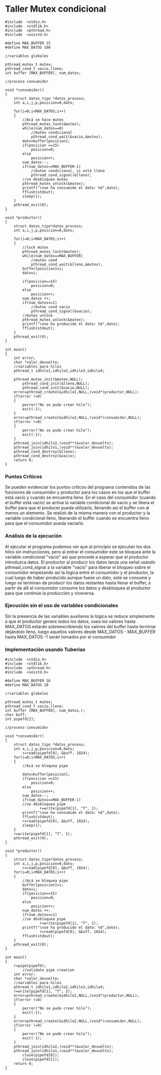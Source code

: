 # Taller Mutex condicional
```c=
#include  <stdio.h>
#include  <stdlib.h>
#include  <pthread.h>
#include  <unistd.h>

#define MAX_BUFFER 15
#define MAX_DATOS 100

//variables globales

pthread_mutex_t mutex;
pthread_cond_t vacio,lleno;
int buffer [MAX_BUFFER], num_datos;

//proceso consumidor

void *consumidor()
{
	struct datos_tipo *datos_proceso;
	int a,i,j,p,posicion=0,dato;
	
	for(i=0;i<MAX_DATOS;i++)
	{
		//Acá se hace mutex
		pthread_mutex_lock(&mutex);
		while(num_datos==0)
			//mutex condicional
			pthread_cond_wait(&vacio,&mutex);
		dato=buffer[posicion];
		if(posicion ==15)
			posicion=0;
		else
			posicion++;
		num_datos--;
		if(num_datos==MAX_BUFFER-1)
			//mutex condicional, si está lleno
			pthread_cond_signal(&lleno);
		//se desbloquea mutex
		pthread_mutex_unlock(&mutex);
		printf("\nse ha consumido el dato: %d",dato);
		fflush(stdout);
		sleep(1);			 
	}
	pthread_exit(0);
}

void *productor()
{
	struct datos_tipo*datos_proceso;
	int a,i,j,p,posicion=0,dato;

	for(i=0;i<MAX_DATOS;i++)
	{
		//lock mutex
		pthread_mutex_lock(&mutex);
		while(num_datos==MAX_BUFFER)
			//mutex cond
			pthread_cond_wait(&lleno,&mutex);
		buffer[posicion]=i;
		dato=i;

		if(posicion==15)
			posicion=0;
		else
			posicion++;
		num_datos ++;
		if(num_datos==1)
			//mutex cond vacio
			pthread_cond_signal(&vacio);
		//mutex unlock
		pthread_mutex_unlock(&mutex);
		printf("\nse ha producido el dato: %d",dato);
		fflush(stdout);
	}	
	pthread_exit(0);
}

int main()
{
	int error;
	char *valor_devuelto;
	//variables para hilos
	pthread_t idhilo1,idhilo2,idhilo3,idhilo4;

	pthread_mutex_init(&mutex,NULL);
        pthread_cond_init(&lleno,NULL);
        pthread_cond_init(&vacio,NULL);		
	error=pthread_create(&idhilo1,NULL,(void*)productor,NULL);
	if(error !=0)
	{
		perror("No se pudo crear hilo");
		exit(-1);
	}
	error=pthread_create(&idhilo2,NULL,(void*)consumidor,NULL);
	if(error !=0)
	{
		perror("No se pudo crear hilo");
		exit(-1);
	}
	pthread_join(idhilo2,(void**)&valor_devuelto);
	pthread_join(idhilo1,(void**)&valor_devuelto);
	pthread_cond_destroy(&lleno);
	pthread_cond_destroy(&vacio);
	return 0;
}

```


### Puntos Críticos

Se pueden evidenciar los puntos críticos del programa contenidos de las funciones de consumidor y productor para los casos en los que el buffer está vacío y cuando se encuentra lleno. En el caso del consumidor (cuando el buffer está vacío) se activa la variable condicional de vacio  y se libera el buffer para que el producer pueda utilizarlo, llenando así el buffer con al menos un elemento. Se realizó de la misma manera con el productor y la variable condicional lleno, liberando el buffer cuando se encuentra lleno para que el consumidor pueda vaciarlo.


### Análisis de la ejecución

Al ejecutar el programa podemos ver que al principio se ejecutan los dos hilos sin instrucciones, pero al entrar el consumidor este se bloquea ante la variable condicional "vacío" así que procede a esperar que el productor introduzca datos. El productor al producir los datos lanza una señal usando pthread_cond_signal a la variable "vacío" para liberar el bloqueo sobre el consumidor empezando así la lógica entre el consumidor y el productor, la cual luego de haber producido aunque fuese un dato, este se consume y luego se terminan de producir los datos restantes hasta llenar el buffer, a partir de allí el consumidor consume los datos y desbloquea al productor para que continúe la producción y viceversa.

### Ejecución sin el uso de variables condicionales

Sin la presencia de las variables auxiliares la lógica se reduce simplemente a que el productor genere todos los datos, osea los valores hasta MAX_DATOS estarán sobreescribiendo los valores del buffer hasta terminar dejándolo lleno, luego aquellos valores desde MAX_DATOS - MAX_BUFFER hasta MAX_DATOS -1 serán tomados por el consumidor


### Implementación usando Tuberias

```c=
#include  <stdio.h>
#include  <stdlib.h>
#include  <pthread.h>
#include  <unistd.h>

#define MAX_BUFFER 16
#define MAX_DATOS 10

//variables globales

pthread_mutex_t mutex;
pthread_cond_t vacio,lleno;
int buffer [MAX_BUFFER], num_datos,r;
char buff;
int pipefd[2];

//proceso consumidor

void *consumidor()
{
	struct datos_tipo *datos_proceso;
	int a,i,j,p,posicion=0,dato;
        r=read(pipefd[0], &buff, 1024);	
	for(i=0;i<MAX_DATOS;i++)
	{
		//Acá se bloquea pipe

		dato=buffer[posicion];
		if(posicion ==15)
			posicion=0;
		else
			posicion++;
		num_datos--;
		if(num_datos==MAX_BUFFER-1)
		//se desbloquea pipe
                r=write(pipefd[1], "T", 1);
		printf("\nse ha consumido el dato: %d",dato);
		fflush(stdout);
		r=read(pipefd[0], &buff, 1024);
		sleep(1);			 
	}
	r=write(pipefd[1], "T", 1);
	pthread_exit(0);
}

void *productor()
{
	struct datos_tipo*datos_proceso;
	int a,i,j,p,posicion=0,dato;
        r=read(pipefd[0], &buff, 1024);	
	for(i=0;i<MAX_DATOS;i++)
	{
		//Acá se bloquea pipe	
		buffer[posicion]=i;
		dato=i;
		if(posicion==15)
			posicion=0;
		else
			posicion++;
		num_datos ++;
		if(num_datos==1)
		//se desbloquea pipe
                r=write(pipefd[1], "T", 1);
		printf("\nse ha producido el dato: %d",dato);
                r=read(pipefd[0], &buff, 1024);
		fflush(stdout);
	}	
	pthread_exit(0);
}

int main()
{
	r=pipe(pipefd);
        //validate pipe creation	
	int error;
	char *valor_devuelto;
	//variables para hilos
	pthread_t idhilo1,idhilo2,idhilo3,idhilo4;
	r=write(pipefd[1], "T", 1);
	error=pthread_create(&idhilo1,NULL,(void*)productor,NULL);
	if(error !=0)
	{
		perror("No se pudo crear hilo");
		exit(-1);
	}
	error=pthread_create(&idhilo2,NULL,(void*)consumidor,NULL);
	if(error !=0)
	{
		perror("No se pudo crear hilo");
		exit(-1);
	}
	pthread_join(idhilo2,(void**)&valor_devuelto);
	pthread_join(idhilo1,(void**)&valor_devuelto);
        close(pipefd[0]);
        close(pipefd[1]);
	return 0;
}
```